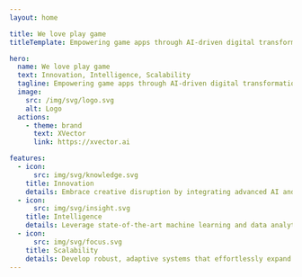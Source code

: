 ```yaml
---
layout: home

title: We love play game
titleTemplate: Empowering game apps through AI-driven digital transformation for limitless growth

hero:
  name: We love play game
  text: Innovation, Intelligence, Scalability
  tagline: Empowering game apps through AI-driven digital transformation for limitless growth.
  image:
    src: /img/svg/logo.svg
    alt: Logo
  actions:
    - theme: brand
      text: XVector
      link: https://xvector.ai

features:
  - icon:
      src: img/svg/knowledge.svg
    title: Innovation
    details: Embrace creative disruption by integrating advanced AI and cutting-edge digital marketing strategies, continuously pioneering breakthrough solutions in the gaming industry
  - icon:
      src: img/svg/insight.svg
    title: Intelligence
    details: Leverage state-of-the-art machine learning and data analytics to extract actionable insights, optimize campaigns, and drive highly targeted user engagement
  - icon:
      src: img/svg/focus.svg
    title: Scalability
    details: Develop robust, adaptive systems that effortlessly expand in capacity and performance, ensuring sustainable growth as market dynamics evolve
---
```

<HomeLayout></HomeLayout>